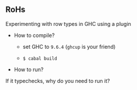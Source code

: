 RoHs
----

Experimenting with row types in GHC using a plugin

- How to compile?

	- set GHC to `9.6.4` (`ghcup` is your friend)

	- ```$ cabal build```

- How to run?

If it typechecks, why do you need to run it?
